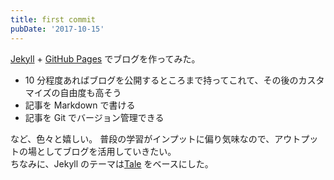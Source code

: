 ```yaml
---
title: first commit
pubDate: '2017-10-15'
---
```


[Jekyll](https://jekyllrb-ja.github.io/) + [GitHub Pages](https://pages.github.com/)
でブログを作ってみた。

- 10 分程度あればブログを公開するところまで持ってこれて、その後のカスタマイズの自由度も高そう
- 記事を Markdown で書ける
- 記事を Git でバージョン管理できる

など、色々と嬉しい。
普段の学習がインプットに偏り気味なので、アウトプットの場としてブログを活用していきたい。<br>
ちなみに、Jekyll のテーマは[Tale](https://github.com/chesterhow/tale/) をベースにした。

